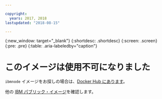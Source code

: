 ```yaml
---

copyright:
  years: 2017, 2018
lastupdated: "2018-08-15"

---
```


{:new_window: target="_blank"}
{:shortdesc: .shortdesc}
{:screen: .screen}
{:pre: .pre}
{:table: .aria-labeledby="caption"}

# このイメージは使用不可になりました

`ibmnode` イメージをお探しの場合は、[Docker Hub にあります](https://hub.docker.com/r/ibmcom/ibmnode/)。 

他の [IBM パブリック・イメージ](/docs/services/RegistryImages/index.html#ibm_images)を確認します。

